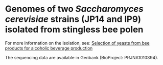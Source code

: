 # Genomes of two *Saccharomyces cerevisiae* strains (JP14 and IP9) isolated from stingless bee polen

For more information on the isolation, see: [Selection of yeasts from bee products for alcoholic beverage production](https://link.springer.com/article/10.1007/s42770-019-00184-1)

The sequencing data are available in Genbank (BioProject: PRJNA1010394). 
